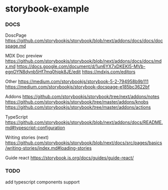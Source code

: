 # storybook-example

### DOCS

DoscPage
https://github.com/storybookjs/storybook/blob/next/addons/docs/docs/docspage.md

MDX Doc preview
https://github.com/storybookjs/storybook/blob/next/addons/docs/docs/mdx.md
https://docs.google.com/document/d/1un6YX7xDKEKl5-MVb-egnOYN8dynb5Hf7mq0hipk8JE/edit
https://mdxjs.com/editors

Other
https://medium.com/storybookjs/storybook-5-2-794958b9b111
https://medium.com/storybookjs/storybook-docspage-e185bc3622bf

Addons
https://github.com/storybookjs/storybook/tree/next/addons/notes
https://github.com/storybookjs/storybook/tree/master/addons/knobs
https://github.com/storybookjs/storybook/tree/master/addons/actions

TypeScript
https://github.com/storybookjs/storybook/blob/next/addons/docs/README.md#typescript-configuration

Writing stories (next)
https://github.com/storybookjs/storybook/blob/next/docs/src/pages/basics/writing-stories/index.md#loading-stories

Guide react
https://storybook.js.org/docs/guides/guide-react/

### TODO

add typescript components support
